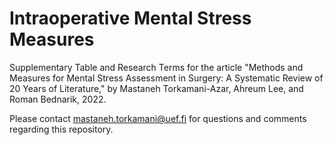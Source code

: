 # Intraoperative Mental Stress Measures

Supplementary Table and Research Terms for the article "Methods and Measures for Mental Stress Assessment in Surgery: A Systematic Review of 20 Years of Literature," by Mastaneh Torkamani-Azar, Ahreum Lee, and Roman Bednarik, 2022. 

Please contact mastaneh.torkamani@uef.fi for questions and comments regarding this repository.
